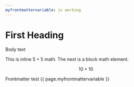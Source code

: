 ```yaml
---
myfrontmattervariable: is working
---
```


# First Heading

Body text

This is inline $5 + 5$ math. The next is a block math element.

$$
10 + 10
$$

Frontmatter test {{ page.myfrontmattervariable }}

